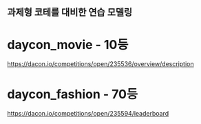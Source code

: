 ## 과제형 코테를 대비한 연습 모델링

# daycon_movie - 10등
https://dacon.io/competitions/open/235536/overview/description

# daycon_fashion - 70등
https://dacon.io/competitions/open/235594/leaderboard
